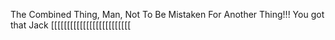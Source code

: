 The Combined Thing, Man, Not To Be Mistaken For Another Thing!!! You got that Jack [[[[[[[[[[[[[[[[[[[[[[[[[
